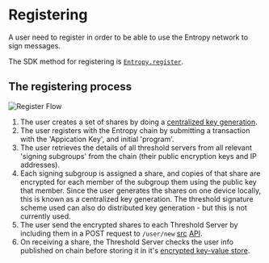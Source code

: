 # Registering

A user need to register in order to be able to use the Entropy network to sign messages.

The SDK method for registering is [`Entropy.register`](https://entropy-api-docs.vercel.app/entropy-js/classes/core.default.html#register).

## The registering process

![Register Flow](/sequenceDiagrams/register.svg)

1. The user creates a set of shares by doing a [centralized key generation](https://docs-api-synedrion.vercel.app/synedrion/fn.make_key_shares.html). 
1. The user registers with the Entropy chain by submitting a transaction with the 'Appication Key', and initial 'program'. 
1. The user retrieves the details of all threshold servers from all relevant 'signing subgroups' from the chain (their public encryption keys and IP addresses).
1. Each signing subgroup is assigned a share, and copies of that share are encrypted for each member of the subgroup them using the public key that member. Since the user generates the shares on one device locally, this is known as a centralized key generation. The threshold signature scheme used can also do distributed key generation - but this is not currently used. 
1. The user send the encrypted shares to each Threshold Server by including them in a POST request to `/user/new` [src](https://github.com/entropyxyz/entropy-core/blob/master/crypto/server/src/user/api.rs) [API](https://docs-api-entropy-core.vercel.app/server/user/api/fn.new_user.html).
1. On receiving a share, the Threshold Server checks the user info published on chain before storing it in it's [encrypted key-value store](https://docs-api-entropy-core.vercel.app/kvdb/index.html).  

<!-- - The user sends all members of each subgroup a keyshare. -->
<!-- - Each subgroup member contacts all other members of the subgroup to confirm they all have the same share. // JA Less interactive then this, one member of a subgroup sends a message to chain (may need a redisgn) -->
<!-- - To test that the shares actually work - a test signature is created. //JA nahhhh cool idea tho -->
<!--   - If the test signature is valid a transaction is submitted to the entropy chain that the registration was successful. // JA same -->
<!--   - If the test signature is invalid but no misbehaving party was identified, the registration fails - the user is at fault. // JA same -->
<!--   - If the test signature fails with an identified misbehaving party - proceed as with the usual signing proceedure: the misbehaving member is 'slashed' and another try is made with a new member of that signing subgroup. // JA same -->
